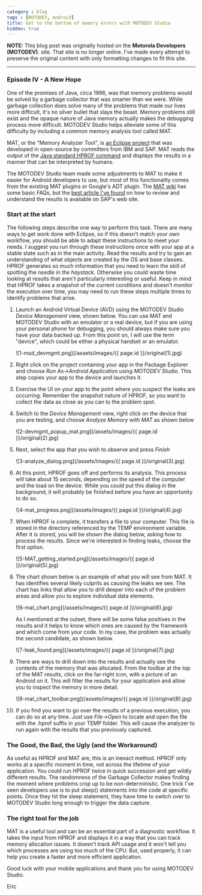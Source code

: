 ```yaml
---
category : blog
tags : [MOTODEV, Android]
title: Get to the bottom of memory errors with MOTODEV Studio
hidden: true
---
```

**NOTE:** This blog post was originally hosted on the **Motorola Developers (MOTODEV)**. site. That site is no longer online. I've made every attempt to preserve the original content with only formatting changes to fit this site.

---

### Episode IV - A New Hope

One of the promises of Java, circa 1996, was that memory problems would
be solved by a garbage collector that was smarter than we were. While
garbage collection does solve many of the problems that made our lives
more difficult, it's no silver bullet that slays the beast. Memory
problems still exist and the opaque nature of Java memory actually makes
the debugging process more difficult. MOTODEV Studio helps alleviate
some of this difficulty by including a common memory analysis tool
called MAT.

MAT, or the "Memory Analyzer Tool", is [an Eclipse
project](http://www.eclipse.org/projects/project_summary.php?projectid=tools.mat)
that was developed in open-source by committers from IBM and SAP. MAT
reads the output of the [Java standard HPROF
command](http://java.sun.com/developer/technicalArticles/Programming/HPROF.html)
and displays the results in a manner that can be interpreted by humans.

The MOTODEV Studio team made some adjustments to MAT to make it easier
for Android developers to use, but most of this functionality comes from
the existing MAT plugins or Google's ADT plugin. The [MAT
wiki](http://wiki.eclipse.org/index.php/MemoryAnalyzer) has some basic
FAQs, but the [best article I've
found](http://www.sdn.sap.com/irj/scn/weblogs?blog=/pub/wlg/6856) on how
to review and understand the results is available on SAP's web site.

### Start at the start

The following steps describe one way to perform this task. There are
many ways to get work done with Eclipse, so if this doesn't match your
own workflow, you should be able to adapt these instructions to meet
your needs. I suggest you run through these instructions once with your
app at a stable state such as in the main activity. Read the results and
try to gain an understanding of what objects are created by the OS and
base classes. HPROF generates so much information that you need to learn
the skill of spotting the *needle in the haystack*. Otherwise you could
waste time looking at results that aren't particularly interesting or
useful. Keep in mind that HPROF takes a snapshot of the current
conditions and doesn't monitor the execution over time, you may need to
run these steps multiple times to identify problems that arise.

1.  Launch an Android Virtual Device (AVD) using the MOTODEV Studio
    *Device Management* view, shown below. You can use MAT and MOTODEV
    Studio with an emulator or a real device, but if you are using your
    personal phone for debugging, you should always make sure you have
    your data backed up. From this point on, I will use the term
    "device", which could be either a physical handset or an emulator.

    ![1-msd_devmgmt.png](/assets/images/{{ page.id }}/original(1).jpg)

2.  Right click on the project containing your app in the Package
    Explorer and choose *Run As-&gt;Android Application using MOTODEV
    Studio*. This step copies your app to the device and launches it.
3.  Exercise the UI on your app to the point where you suspect the leaks
    are occurring. Remember the snapshot nature of HPROF, so you want to
    collect the data as close as you can to the problem spot.
4.  Switch to the *Device Management* view, right click on the device
    that you are testing, and choose *Analyze Memory with MAT* as shown
    below

    ![2-devmgmt_popup_mat.png](/assets/images/{{ page.id }}/original(2).jpg)

5.  Next, select the app that you wish to observe and press *Finish*

    ![3-analyze_dialog.png](/assets/images/{{ page.id }}/original(3).jpg)

6.  At this point, HPROF goes off and performs its analysis. This
    process will take about 15 seconds, depending on the speed of the
    computer and the load on the device. While you could put this dialog
    in the background, it will probably be finished before you have an
    opportunity to do so.

    ![4-mat_progress.png](/assets/images/{{ page.id }}/original(4).jpg)

7.  When HPROF is complete, it transfers a file to your computer. This
    file is stored in the directory referenced by the TEMP environment
    variable. After it is stored, you will be shown the dialog below,
    asking how to process the results. Since we're interested in finding
    leaks, choose the first option.

    ![5-MAT_getting_started.png](/assets/images/{{ page.id }}/original(5).jpg)

8.  The chart shown below is an example of what you will see from MAT.
    It has identifies several likely culprits as causing the leaks we
    see. The chart has links that allow you to drill deeper into each of
    the problem areas and allow you to explore individual data elements.

    ![6-mat_chart.png](/assets/images/{{ page.id }}/original(6).jpg)

    As I mentioned at the outset, there will be some false positives in
    the results and it helps to know which ones are caused by the
    framework and which come from your code. In my case, the problem was
    actually the second candidate, as shown below.

    ![7-leak_found.png](/assets/images/{{ page.id }}/original(7).jpg)

9.  There are ways to drill down into the results and actually see the
    contents of the memory that was allocated. From the toolbar at the
    top of the MAT results, click on the far-right icon, with a picture
    of an Android on it. This will filter the results for your
    application and allow you to inspect the memory in more detail.

    ![8-mat_chart_toolbar.png](/assets/images/{{ page.id }}/original(8).jpg)

10. If you find you want to go over the results of a previous execution,
    you can do so at any time. Just use *File-&gt;Open* to locate and
    open the file with the .hprof suffix in your TEMP folder. This will
    cause the analyzer to run again with the results that you previously
    captured.

### The Good, the Bad, the Ugly (and the Workaround)

As useful as HPROF and MAT are, this is an inexact method. HPROF only
works at a specific moment in time, not across the lifetime of your
application. You could run HPROF twice in quick succession and get
wildly different results. The randomness of the Garbage Collector makes
finding the moment where problems crop up to be non-deterministic. One
trick I've seen developers use is to put sleep() statements into the
code at specific points. Once they hit the sleep statement, they have
time to switch over to MOTODEV Studio long enough to trigger the data
capture.

### The right tool for the job

MAT is a useful tool and can be an essential part of a diagnostic
workflow. It takes the input from HPROF and displays it in a way that
you can track memory allocation issues. It doesn't track API usage and
it won't tell you which processes are using too much of the CPU. But,
used properly, it can help you create a faster and more efficient
application.

Good luck with your mobile applications and thank you for using MOTODEV
Studio.

Eric
